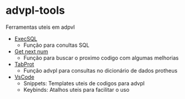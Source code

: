 # advpl-tools
Ferramentas uteis em adpvl
* <a href="https://github.com/caiocrol/advpl-tools/tree/main/ExecSQL">ExecSQL</a>
  * Função para conultas SQL
* <a href="https://github.com/caiocrol/advpl-tools/tree/main/GET_NEXT_NUM">Get next num</a>
  * Função para buscar o proximo codigo com algumas melhorias
* <a href="https://github.com/caiocrol/advpl-tools/tree/main/TabProt">TabProt</a>
  * Função advpl para consultas no dicionário de dados protheus
* <a href="https://github.com/caiocrol/advpl-tools/tree/main/VSCode">VsCode</a>
  * Snippets: Templates uteis de codigos para advpl
  * Keybinds: Atalhos uteis para facilitar o uso
